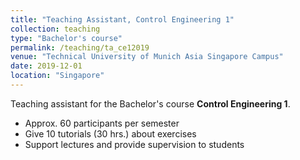 ```yaml
---
title: "Teaching Assistant, Control Engineering 1"
collection: teaching
type: "Bachelor's course"
permalink: /teaching/ta_ce12019
venue: "Technical University of Munich Asia Singapore Campus"
date: 2019-12-01
location: "Singapore"
---
```


Teaching assistant for the Bachelor's course <b>Control Engineering 1</b>.

* Approx. 60 participants per semester
* Give 10 tutorials (30 hrs.) about exercises
* Support lectures and provide supervision to students